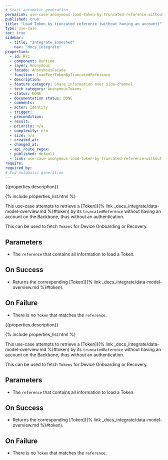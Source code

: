 ```yaml
---
# Start automatic generation
permalink: use-case-anonymous-load-token-by-truncated-reference-without-having-an-account
published: true
title: "Load Token by truncated reference (without having an account)"
type: use-case
toc: true
sidebar:
  - title: "Integrate Enmeshed"
    nav: "docs_integrate"
properties:
  - id: RY1
  - component: Runtime
  - layer: Anonymous
  - facade: AnonymousFacade
  - function: loadPeerTokenByTruncatedReference
  - description:
  - feature category: Share information over side-channel
  - tech category: AnonymousTokens
  - status: DONE
  - documentation status: DONE
  - comments:
  - actor: Identity
  - trigger:
  - precondition:
  - result:
  - priority: n/a
  - complexity: n/a
  - size: n/a
  - created_at:
  - changed_at:
  - api_route_regex:
  - published: default
  - link: use-case-anonymous-load-token-by-truncated-reference-without-having-an-account
require:
required_by:
# End automatic generation
---
```


{{properties.description}}

{% include properties_list.html %}

This use-case attempts to retrieve a [Token]({% link _docs_integrate/data-model-overview.md %}#token)
by its `truncatedReference` without having an account on the Backbone, thus without an authentication.

This can be used to fetch `Tokens` for Device Onboarding or Recovery.

## Parameters

- The `reference` that contains all information to load a Token.

## On Success

- Returns the corresponding [Token]({% link _docs_integrate/data-model-overview.md %}#token).

## On Failure

- There is no `Token` that matches the `reference`.

{{properties.description}}

{% include properties_list.html %}

This use-case attempts to retrieve a [Token]({% link _docs_integrate/data-model-overview.md %}#token)
by its `truncatedReference` without having an account on the Backbone, thus without an authentication.

This can be used to fetch `Tokens` for Device Onboarding or Recovery.

## Parameters

- The `reference` that contains all information to load a Token.

## On Success

- Returns the corresponding [Token]({% link _docs_integrate/data-model-overview.md %}#token).

## On Failure

- There is no `Token` that matches the `reference`.
